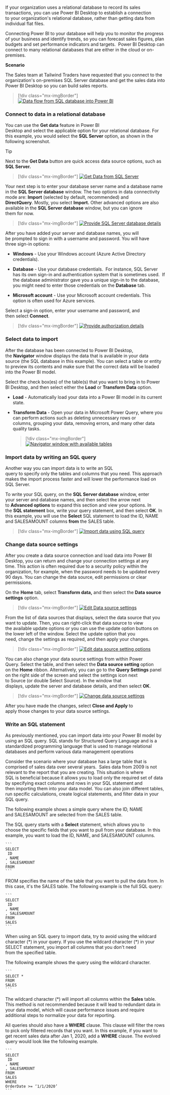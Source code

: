 If your organization uses a relational database to record its sales
transactions, you can use Power BI Desktop to establish a connection
to your organization's relational database, rather than getting data
from individual flat files. 

Connecting Power BI to your database will help you to monitor the
progress of your business and identify trends, so you can forecast sales
figures, plan budgets and set performance indicators and targets.  Power
BI Desktop can connect to many relational databases that are either in
the cloud or on-premises. 

**Scenario**

The Sales team at Tailwind Traders have requested that you connect to
the organization's on-premises SQL Server database and get the sales
data into Power BI Desktop so you can build sales reports.   

> [!div class="mx-imgBorder"]
> [![Data flow from SQL database into Power BI](../media/3-get-data-sql-server-ssm.png)](../media/3-get-data-sql-server-ssm.png#lightbox)

### Connect to data in a relational database 

You can use the **Get data** feature in Power BI
Desktop and select the applicable option for your relational
database. For this example, you would select the **SQL Server** option,
as shown in the following screenshot.  

> [!TIP]
> Next to the **Get Data** button are quick access data source
options, such as **SQL Server.**

> [!div class="mx-imgBorder"]
> [![Get Data from SQL Server](../media/3-get-data-sql-server-dropdown-ssm..png)](../media/3-get-data-sql-server-dropdown-ssm..png#lightbox)

Your next step is to enter your database server name and a database name
in the **SQL Server database** window. The two options in data connectivity mode are: **Import** (selected by default, recommended) and
**DirectQuery**. Mostly, you select **Import.** Other
advanced options are also available in the **SQL Server database**
window, but you can ignore them for now. 

> [!div class="mx-imgBorder"]
> [![Provide SQL Server database details](../media/3-get-data-sql-server-db-ss.png)](../media/3-get-data-sql-server-db-ss.png#lightbox)

After you have added your server and database names, you will be prompted to sign in with a username and password. You will have three sign-in options: 

-   **Windows** - Use your Windows account (Azure Active Directory credentials).

-   **Database** - Use your database credentials.  For instance, SQL Server has its own sign-in and authentication system that is sometimes used.  If the database administrator gave you a unique sign-in to the database, you might need to enter those credentials on the **Database** tab. 

-   **Microsoft account** - Use your Microsoft account credentials. This option is often used for Azure services. 

Select a sign-in option, enter your username and password, and
then select **Connect**.  

> [!div class="mx-imgBorder"]
> [![Provide authorization details](../media/3-sql-creds-ssm.png)](../media/3-sql-creds-ssm.png#lightbox) 

### Select data to import 

After the database has been connected to Power BI Desktop,
the **Navigator** window displays the data that is available in your
data source (the SQL database in this example). You can select a table
or entity to preview its contents and make sure that the correct data
will be loaded into the Power BI model.  

Select the check box(es) of the table(s) that you want to bring in to
Power BI Desktop, and then select either the **Load** or **Transform
Data** option.  

-   **Load** - Automatically load your data into a Power BI model in its current state. 

-   **Transform Data** - Open your data in Microsoft Power Query, where you can perform actions such as deleting unnecessary rows or columns, grouping your data, removing errors, and many other data quality tasks. 

	> [!div class="mx-imgBorder"]
	> [![Navigator window with available tables](../media/3-table-selection-ssm.png)](../media/3-table-selection-ssm.png#lightbox)

### Import data by writing an SQL query  

Another way you can import data is to write an SQL
query to specify only the tables and columns that you need. This approach makes the import process faster and will lower the performance load on SQL Server.   

To write your SQL query, on the **SQL Server database** window, enter
your server and database names, and then select the arrow next
to **Advanced options** to expand this section and view your options. In
the **SQL statement** box, write your query statement, and
then select **OK**. In this example, you will use the **Select** SQL
statement to load the ID, NAME and SALESAMOUNT columns **from** the
SALES table. 

> [!div class="mx-imgBorder"]
> [![Import data using SQL query](../media/3-sql-statement-ss.png)](../media/3-sql-statement-ss.png#lightbox)

### Change data source settings  

After you create a data source connection and load data into Power BI
Desktop, you can return and change your connection settings at any
time. This action is often required due to a security policy within the
organization, for example, when the password needs to be updated every 90
days. You can change the data source, edit permissions or clear
permissions. 

On the **Home** tab, select **Transform data,** and then
select the **Data source settings** option. 

> [!div class="mx-imgBorder"]
> [![Edit Data source settings](../media/3-change-sql-settings-ssm.png)](../media/3-change-sql-settings-ssm.png#lightbox)

From the list of data sources that displays, select the data source that
you want to update. Then, you can right-click that data source to view
the available update options or you can use the update option buttons on
the lower left of the window. Select the update option that you
need, change the settings as required, and then apply your changes. 

> [!div class="mx-imgBorder"]
> [![Edit data source setting options](../media/3-sql-data-source-edit-ssm.png)](../media/3-sql-data-source-edit-ssm.png#lightbox)

You can also change your data source settings from within Power Query. Select the table, and then select the **Data source setting** option on the **Home** ribbon. Alternatively, you can go to the **Query Settings** panel on the right side of the screen and select the settings icon next to Source (or double Select Source). In the window that displays, update the server and database details, and then select **OK**. 

> [!div class="mx-imgBorder"]
> [![Change data source settings](../media/3-edit-creds-ssm.png)](../media/3-edit-creds-ssm.png#lightbox)

After you have made the changes, select **Close and Apply** to
apply those changes to your data source settings. 

### Write an SQL statement 

As previously mentioned, you can import data into your Power BI model by
using an SQL query. SQL stands for Structured Query Language and is a
standardized programming language that is used to manage relational
databases and perform various data management operations 

Consider the scenario where your database has a large table that is
comprised of sales data over several years.  Sales data from 2009 is not
relevant to the report that you are creating. This situation is where
SQL is beneficial because it allows you to load only the required set of
data by specifying exact columns and rows in your SQL statement and
then importing them into your data model. You can also join different
tables, run specific calculations, create logical statements, and filter
data in your SQL query.  

The following example shows a simple query where the ID, NAME
and SALESAMOUNT are selected from the SALES table. 

The SQL query starts with a **Select** statement, which allows you to
choose the specific fields that you want to pull from your database. In
this example, you want to load the ID, NAME, and SALESAMOUNT columns. 

	```
	SELECT  
	 ID 
	, NAME 
	, SALESAMOUNT 
	FROM 
	```

FROM specifies the name of the table that you want to pull the data
from. In this case, it's the SALES table. The following example is the
full SQL query: 

	```
	SELECT  
	 ID 
	, NAME 
	, SALESAMOUNT 
	FROM  
	SALES 
	```

When using an SQL query to import data, try to avoid using the wildcard
character (\*) in your query. If you use the wildcard character (\*) in your SELECT statement, you import all columns that you don't need from the specified table. 

The following example shows the query using the wildcard character.  

	```
	SELECT *  
	FROM  
	SALES 
	```

The wildcard character (\*) will import all columns within the **Sales** table. This method is not recommended because it will lead to redundant
data in your data model, which will cause performance issues and require
additional steps to normalize your data for reporting.  

All queries should also have a **WHERE** clause. This clause will filter the rows to pick only filtered records that you want. In this example, if you want to get recent sales data after Jan 1, 2020, add a **WHERE** clause. The evolved query would look like the following example.

	``` 
	SELECT  
	 ID 
	, NAME 
	, SALESAMOUNT 
	FROM  
	SALES 
	WHERE  
	OrderDate >= ‘1/1/2020’ 
	```
